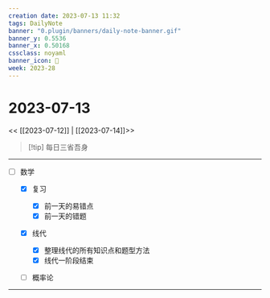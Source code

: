 ```yaml
---
creation date: 2023-07-13 11:32
tags: DailyNote
banner: "0.plugin/banners/daily-note-banner.gif"
banner_y: 0.5536
banner_x: 0.50168
cssclass: noyaml
banner_icon: 💌
week: 2023-28
---
```


# 2023-07-13

<< [[2023-07-12]] | [[2023-07-14]]>>


> [!tip] 每日三省吾身
> 

---

- [ ] 数学
	- [x] 复习
		- [x] 前一天的易错点
		- [x] 前一天的错题
	- [x] 线代
		- [x] 整理线代的所有知识点和题型方法
		- [x] 线代一阶段结束
	- [ ] 概率论


---



